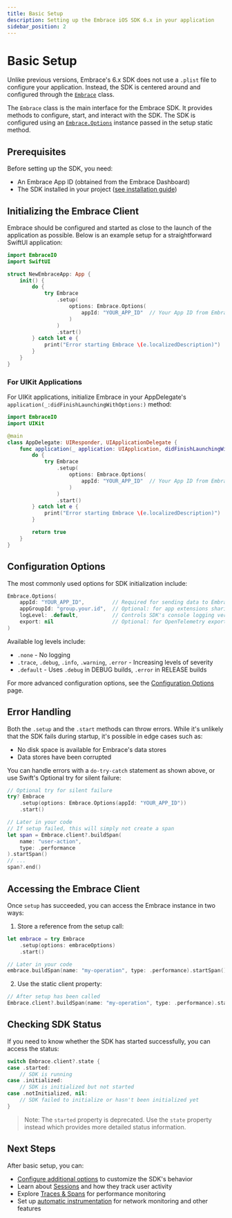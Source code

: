 ```yaml
---
title: Basic Setup
description: Setting up the Embrace iOS SDK 6.x in your application
sidebar_position: 2
---
```


# Basic Setup

Unlike previous versions, Embrace's 6.x SDK does not use a `.plist` file to configure your application. Instead, the SDK is centered around and configured through the [`Embrace`](https://github.com/embrace-io/embrace-apple-sdk/blob/main/Sources/EmbraceCore/Embrace.swift) class.

The `Embrace` class is the main interface for the Embrace SDK. It provides methods to configure, start, and interact with the SDK. The SDK is configured using an [`Embrace.Options`](https://github.com/embrace-io/embrace-apple-sdk/blob/main/Sources/EmbraceCore/Options/Embrace%2BOptions.swift) instance passed in the setup static method.

## Prerequisites

Before setting up the SDK, you need:

- An Embrace App ID (obtained from the Embrace Dashboard)
- The SDK installed in your project ([see installation guide](/ios/6x/getting-started/installation.md))

## Initializing the Embrace Client

Embrace should be configured and started as close to the launch of the application as possible. Below is an example setup for a straightforward SwiftUI application:

```swift
import EmbraceIO
import SwiftUI

struct NewEmbraceApp: App {
    init() {
        do {
            try Embrace
                .setup(
                    options: Embrace.Options(
                        appId: "YOUR_APP_ID"  // Your App ID from Embrace Dashboard
                    )
                )
                .start()
        } catch let e {
            print("Error starting Embrace \(e.localizedDescription)")
        }
    }
}
```

### For UIKit Applications

For UIKit applications, initialize Embrace in your AppDelegate's `application(_:didFinishLaunchingWithOptions:)` method:

```swift
import EmbraceIO
import UIKit

@main
class AppDelegate: UIResponder, UIApplicationDelegate {
    func application(_ application: UIApplication, didFinishLaunchingWithOptions launchOptions: [UIApplication.LaunchOptionsKey: Any]?) -> Bool {
        do {
            try Embrace
                .setup(
                    options: Embrace.Options(
                        appId: "YOUR_APP_ID"  // Your App ID from Embrace Dashboard
                    )
                )
                .start()
        } catch let e {
            print("Error starting Embrace \(e.localizedDescription)")
        }

        return true
    }
}
```

## Configuration Options

The most commonly used options for SDK initialization include:

```swift
Embrace.Options(
    appId: "YOUR_APP_ID",         // Required for sending data to Embrace
    appGroupId: "group.your.id",  // Optional: for app extensions sharing data
    logLevel: .default,           // Controls SDK's console logging verbosity
    export: nil                   // Optional: for OpenTelemetry export
)
```

Available log levels include:
- `.none` - No logging
- `.trace`, `.debug`, `.info`, `.warning`, `.error` - Increasing levels of severity
- `.default` - Uses `.debug` in DEBUG builds, `.error` in RELEASE builds

For more advanced configuration options, see the [Configuration Options](/ios/6x/getting-started/configuration-options.md) page.

## Error Handling

Both the `.setup` and the `.start` methods can throw errors. While it's unlikely that the SDK fails during startup, it's possible in edge cases such as:

- No disk space is available for Embrace's data stores
- Data stores have been corrupted

You can handle errors with a `do-try-catch` statement as shown above, or use Swift's Optional try for silent failure:

```swift
// Optional try for silent failure
try? Embrace
    .setup(options: Embrace.Options(appId: "YOUR_APP_ID"))
    .start()

// Later in your code
// If setup failed, this will simply not create a span
let span = Embrace.client?.buildSpan(
    name: "user-action", 
    type: .performance
).startSpan()
// ...
span?.end()
```

## Accessing the Embrace Client

Once `setup` has succeeded, you can access the Embrace instance in two ways:

1. Store a reference from the setup call:

```swift
let embrace = try Embrace
    .setup(options: embraceOptions)
    .start()

// Later in your code
embrace.buildSpan(name: "my-operation", type: .performance).startSpan()
```

2. Use the static client property:

```swift
// After setup has been called
Embrace.client?.buildSpan(name: "my-operation", type: .performance).startSpan()
```

## Checking SDK Status

If you need to know whether the SDK has started successfully, you can access the status:

```swift
switch Embrace.client?.state {
case .started:
    // SDK is running
case .initialized:
    // SDK is initialized but not started
case .notInitialized, nil:
    // SDK failed to initialize or hasn't been initialized yet
}
```

> Note: The `started` property is deprecated. Use the `state` property instead which provides more detailed status information.

## Next Steps

After basic setup, you can:

- [Configure additional options](/ios/6x/getting-started/configuration-options.md) to customize the SDK's behavior
- Learn about [Sessions](/ios/6x/core-concepts/sessions.md) and how they track user activity
- Explore [Traces & Spans](/ios/6x/core-concepts/traces-spans.md) for performance monitoring
- Set up [automatic instrumentation](/ios/6x/automatic-instrumentation/index.md) for network monitoring and other features
